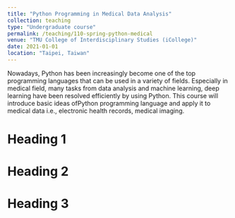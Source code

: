 ```yaml
---
title: "Python Programming in Medical Data Analysis"
collection: teaching
type: "Undergraduate course"
permalink: /teaching/110-spring-python-medical
venue: "TMU College of Interdisciplinary Studies (iCollege)"
date: 2021-01-01
location: "Taipei, Taiwan"
---
```


Nowadays, Python has been increasingly become one of the top programming languages that can be used in a variety of fields. Especially in medical field, many tasks from data analysis and machine learning, deep learning have been resolved efficiently by using Python. This course will introduce basic ideas ofPython programming language and apply it to medical data i.e., electronic health records, medical imaging.

Heading 1
======

Heading 2
======

Heading 3
======
